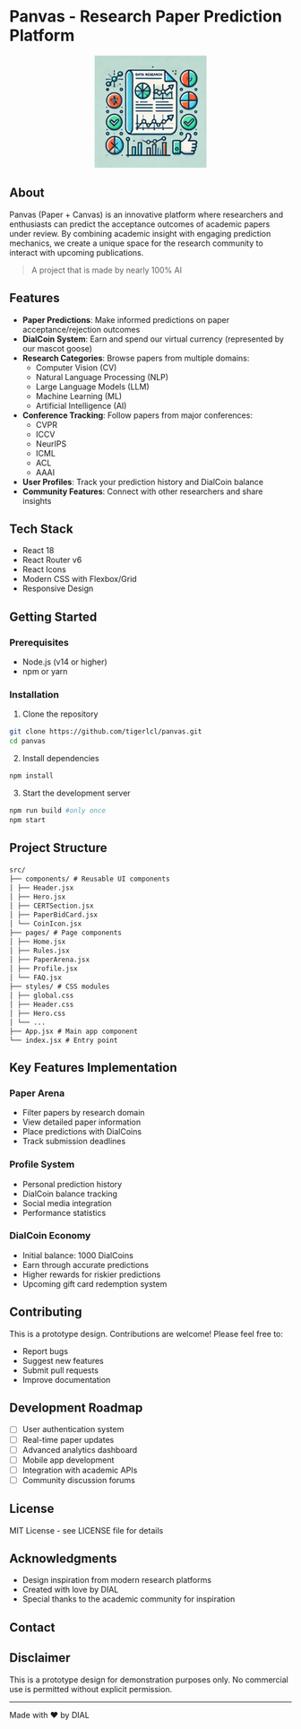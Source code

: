 # Panvas - Research Paper Prediction Platform


<p align="center">
  <img src="public/web_icon.png" alt="Panvas Logo" width="200"/>
</p>

## About
Panvas (Paper + Canvas) is an innovative platform where researchers and enthusiasts can predict the acceptance outcomes of academic papers under review. By combining academic insight with engaging prediction mechanics, we create a unique space for the research community to interact with upcoming publications.

> A project that is made by nearly 100% AI

## Features
- **Paper Predictions**: Make informed predictions on paper acceptance/rejection outcomes
- **DialCoin System**: Earn and spend our virtual currency (represented by our mascot goose)
- **Research Categories**: Browse papers from multiple domains:
  - Computer Vision (CV)
  - Natural Language Processing (NLP)
  - Large Language Models (LLM)
  - Machine Learning (ML)
  - Artificial Intelligence (AI)
- **Conference Tracking**: Follow papers from major conferences:
  - CVPR
  - ICCV
  - NeurIPS
  - ICML
  - ACL
  - AAAI
- **User Profiles**: Track your prediction history and DialCoin balance
- **Community Features**: Connect with other researchers and share insights

## Tech Stack
- React 18
- React Router v6
- React Icons
- Modern CSS with Flexbox/Grid
- Responsive Design

## Getting Started

### Prerequisites
- Node.js (v14 or higher)
- npm or yarn

### Installation
1. Clone the repository
```bash
git clone https://github.com/tigerlcl/panvas.git
cd panvas
```


2. Install dependencies
```bash
npm install
```

3. Start the development server
```bash
npm run build #only once
npm start
```

## Project Structure
```
src/
├── components/ # Reusable UI components
│ ├── Header.jsx
│ ├── Hero.jsx
│ ├── CERTSection.jsx
│ ├── PaperBidCard.jsx
│ └── CoinIcon.jsx
├── pages/ # Page components
│ ├── Home.jsx
│ ├── Rules.jsx
│ ├── PaperArena.jsx
│ ├── Profile.jsx
│ └── FAQ.jsx
├── styles/ # CSS modules
│ ├── global.css
│ ├── Header.css
│ ├── Hero.css
│ └── ...
├── App.jsx # Main app component
└── index.jsx # Entry point
```

## Key Features Implementation

### Paper Arena
- Filter papers by research domain
- View detailed paper information
- Place predictions with DialCoins
- Track submission deadlines

### Profile System
- Personal prediction history
- DialCoin balance tracking
- Social media integration
- Performance statistics

### DialCoin Economy
- Initial balance: 1000 DialCoins
- Earn through accurate predictions
- Higher rewards for riskier predictions
- Upcoming gift card redemption system

## Contributing
This is a prototype design. Contributions are welcome! Please feel free to:
- Report bugs
- Suggest new features
- Submit pull requests
- Improve documentation

## Development Roadmap
- [ ] User authentication system
- [ ] Real-time paper updates
- [ ] Advanced analytics dashboard
- [ ] Mobile app development
- [ ] Integration with academic APIs
- [ ] Community discussion forums

## License
MIT License - see LICENSE file for details

## Acknowledgments
- Design inspiration from modern research platforms
- Created with love by DIAL
- Special thanks to the academic community for inspiration

## Contact
<!-- For any inquiries, please reach out to:
- Email: your.email@example.com
- Twitter: @YourTwitterHandle
- GitHub: @YourGitHubHandle -->

## Disclaimer
This is a prototype design for demonstration purposes only. No commercial use is permitted without explicit permission.

---
Made with ❤️ by DIAL